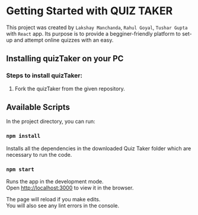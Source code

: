 # Getting Started with QUIZ TAKER

This project was created by `Lakshay Manchanda`, `Rahul Goyal`, `Tushar Gupta` 
with `React` app. Its purpose is to provide a begginer-friendly platform to set-up and attempt
online quizzes with an easy.

## Installing quizTaker on your PC

### Steps to install quizTaker:
1) Fork the quizTaker from the given repository.

## Available Scripts

In the project directory, you can run:

### `npm install`

Installs all the dependencies in the downloaded Quiz Taker folder which are
necessary to run the code.

### `npm start`

Runs the app in the development mode.\
Open [http://localhost:3000](http://localhost:3000) to view it in the browser.

The page will reload if you make edits.\
You will also see any lint errors in the console.
